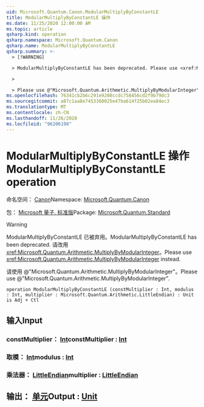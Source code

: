 ```yaml
---
uid: Microsoft.Quantum.Canon.ModularMultiplyByConstantLE
title: ModularMultiplyByConstantLE 操作
ms.date: 11/25/2020 12:00:00 AM
ms.topic: article
qsharp.kind: operation
qsharp.namespace: Microsoft.Quantum.Canon
qsharp.name: ModularMultiplyByConstantLE
qsharp.summary: >-
  > [!WARNING]

  > ModularMultiplyByConstantLE has been deprecated. Please use <xref:Microsoft.Quantum.Arithmetic.MultiplyByModularInteger> instead.

  >

  > Please use @"Microsoft.Quantum.Arithmetic.MultiplyByModularInteger".
ms.openlocfilehash: 76341cb2b6c291e9208ccdc758456cd2f9b79dc3
ms.sourcegitcommit: a87c1aa8e7453360025e47ba614f25b02ea84ec3
ms.translationtype: MT
ms.contentlocale: zh-CN
ms.lasthandoff: 11/26/2020
ms.locfileid: "96206198"
---
```

# <a name="modularmultiplybyconstantle-operation"></a><span data-ttu-id="227b5-102">ModularMultiplyByConstantLE 操作</span><span class="sxs-lookup"><span data-stu-id="227b5-102">ModularMultiplyByConstantLE operation</span></span>

<span data-ttu-id="227b5-103">命名空间： [Canon](xref:Microsoft.Quantum.Canon)</span><span class="sxs-lookup"><span data-stu-id="227b5-103">Namespace: [Microsoft.Quantum.Canon](xref:Microsoft.Quantum.Canon)</span></span>

<span data-ttu-id="227b5-104">包： [Microsoft 量子. 标准版](https://nuget.org/packages/Microsoft.Quantum.Standard)</span><span class="sxs-lookup"><span data-stu-id="227b5-104">Package: [Microsoft.Quantum.Standard](https://nuget.org/packages/Microsoft.Quantum.Standard)</span></span>


> [!WARNING]
> <span data-ttu-id="227b5-105">ModularMultiplyByConstantLE 已被弃用。</span><span class="sxs-lookup"><span data-stu-id="227b5-105">ModularMultiplyByConstantLE has been deprecated.</span></span> <span data-ttu-id="227b5-106">请改用 <xref:Microsoft.Quantum.Arithmetic.MultiplyByModularInteger>。</span><span class="sxs-lookup"><span data-stu-id="227b5-106">Please use <xref:Microsoft.Quantum.Arithmetic.MultiplyByModularInteger> instead.</span></span>
>
> <span data-ttu-id="227b5-107">请使用 @"Microsoft.Quantum.Arithmetic.MultiplyByModularInteger"。</span><span class="sxs-lookup"><span data-stu-id="227b5-107">Please use @"Microsoft.Quantum.Arithmetic.MultiplyByModularInteger".</span></span>



```qsharp
operation ModularMultiplyByConstantLE (constMultiplier : Int, modulus : Int, multiplier : Microsoft.Quantum.Arithmetic.LittleEndian) : Unit is Adj + Ctl
```


## <a name="input"></a><span data-ttu-id="227b5-108">输入</span><span class="sxs-lookup"><span data-stu-id="227b5-108">Input</span></span>

### <a name="constmultiplier--int"></a><span data-ttu-id="227b5-109">constMultiplier： [Int](xref:microsoft.quantum.lang-ref.int)</span><span class="sxs-lookup"><span data-stu-id="227b5-109">constMultiplier : [Int](xref:microsoft.quantum.lang-ref.int)</span></span>




### <a name="modulus--int"></a><span data-ttu-id="227b5-110">取模： [Int](xref:microsoft.quantum.lang-ref.int)</span><span class="sxs-lookup"><span data-stu-id="227b5-110">modulus : [Int](xref:microsoft.quantum.lang-ref.int)</span></span>




### <a name="multiplier--littleendian"></a><span data-ttu-id="227b5-111">乘法器： [LittleEndian](xref:Microsoft.Quantum.Arithmetic.LittleEndian)</span><span class="sxs-lookup"><span data-stu-id="227b5-111">multiplier : [LittleEndian](xref:Microsoft.Quantum.Arithmetic.LittleEndian)</span></span>





## <a name="output--unit"></a><span data-ttu-id="227b5-112">输出： [单元](xref:microsoft.quantum.lang-ref.unit)</span><span class="sxs-lookup"><span data-stu-id="227b5-112">Output : [Unit](xref:microsoft.quantum.lang-ref.unit)</span></span>

